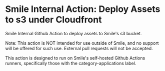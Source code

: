 # Smile Internal Action: Deploy Assets to s3 under Cloudfront

Smile Internal Github Action to deploy assets to Smile's s3 bucket.

Note: This action is NOT intended for use outside of Smile, and no support will be offered for such use. External pull requests will not be accepted.

This action is designed to run on Smile's self-hosted Github Actions runners, specifically those with the category-applications label.